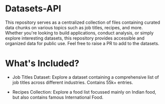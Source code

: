 # Datasets-API
This repository serves as a centralized collection of files containing curated data chunks on various topics such as job titles, recipes, and more. Whether you're looking to build applications, conduct analysis, or simply explore interesting datasets, this repository provides accessible and organized data for public use. Feel free to raise a PR to add to the datasets. 


# What's Included?
- Job Titles Dataset: Explore a dataset containing a comprehensive list of job titles across different industries. Contains 55k+ entries.

- Recipes Collection: Explore a food list focussed mainly on Indian food, but also contains famous International Food. 
